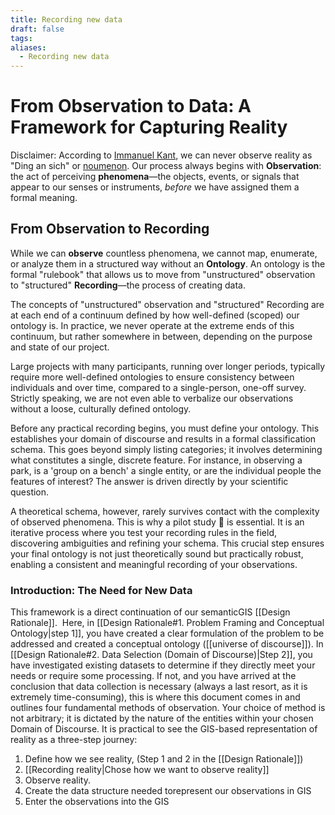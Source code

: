 ```yaml
---
title: Recording new data
draft: false
tags:
aliases:
  - Recording new data
---
```

 
# From Observation to Data: A Framework for Capturing Reality

Disclaimer:
According to [Immanuel Kant](https://da.wikipedia.org/wiki/Immanuel_Kant), we can never observe reality as "Ding an sich" or [noumenon](https://en.wikipedia.org/wiki/Noumenon). Our process always begins with **Observation**: the act of perceiving **phenomena**—the objects, events, or signals that appear to our senses or instruments, _before_ we have assigned them a formal meaning.

## From Observation to Recording
While we can **observe** countless phenomena, we cannot map, enumerate, or analyze them in a structured way without an **Ontology**. An ontology is the formal "rulebook" that allows us to move from "unstructured" observation to "structured" **Recording**—the process of creating data.

The concepts of "unstructured" observation and "structured" Recording are at each end of a continuum defined by how well-defined (scoped) our ontology is. In practice, we never operate at the extreme ends of this continuum, but rather somewhere in between, depending on the purpose and state of our project.

Large projects with many participants, running over longer periods, typically require more well-defined ontologies to ensure consistency between individuals and over time, compared to a single-person, one-off survey. Strictly speaking, we are not even able to verbalize our observations without a loose, culturally defined ontology.

Before any practical recording begins, you must define your ontology. This establishes your domain of discourse and results in a formal classification schema. This goes beyond simply listing categories; it involves determining what constitutes a single, discrete feature. For instance, in observing a park, is a 'group on a bench' a single entity, or are the individual people the features of interest? The answer is driven directly by your scientific question.

A theoretical schema, however, rarely survives contact with the complexity of observed phenomena. This is why a pilot study 🧪 is essential. It is an iterative process where you test your recording rules in the field, discovering ambiguities and refining your schema. This crucial step ensures your final ontology is not just theoretically sound but practically robust, enabling a consistent and meaningful recording of your observations.
### Introduction: The Need for New Data

This framework is a direct continuation of our semanticGIS [[Design Rationale]].  Here, in [[Design Rationale#1. Problem Framing and Conceptual Ontology|step 1]], you have created a clear formulation of the problem to be addressed and created a conceptual ontology ([[universe of discourse]]). In  [[Design Rationale#2. Data Selection (Domain of Discourse)|Step 2]], you have investigated existing datasets to determine if they directly meet your needs or require some processing. If not, and you have arrived at the conclusion that data collection is necessary (always a last resort, as it is extremely time-consuming), this is where this document comes in and outlines four fundamental methods of observation. Your choice of method is not arbitrary; it is dictated by the nature of the entities within your chosen Domain of Discourse. 
It is practical to see the GIS-based representation of reality as a three-step journey:
1. Define how we see reality, (Step 1 and 2 in the [[Design Rationale]])
2. [[Recording reality|Chose how we want to observe reality]]
3. Observe reality.
4. Create the data structure needed torepresent our observations in GIS
5. Enter the observations into the GIS 
 

